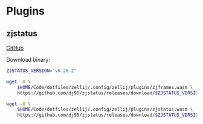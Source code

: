 # Plugins

## zjstatus

[GitHub](https://github.com/dj95/zjstatus)

Download binary:

```sh
ZJSTATUS_VERSION="v0.20.2"

wget -O \
    $HOME/Code/dotfiles/zellij/.config/zellij/plugins/zjframes.wasm \
    https://github.com/dj95/zjstatus/releases/download/$ZJSTATUS_VERSION/zjframes.wasm

wget -O \
    $HOME/Code/dotfiles/zellij/.config/zellij/plugins/zjstatus.wasm \
    https://github.com/dj95/zjstatus/releases/download/$ZJSTATUS_VERSION/zjstatus.wasm
```
